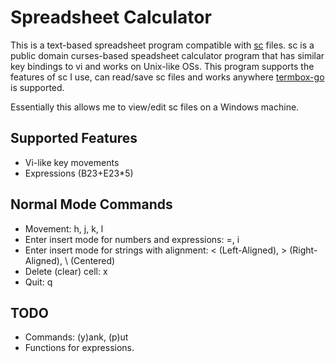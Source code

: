 Spreadsheet Calculator
========

This is a text-based spreadsheet program compatible with [sc](http://www.ibiblio.org/pub/Linux/apps/financial/spreadsheet/sc-7.16.lsm) files. sc is a public domain curses-based speadsheet calculator program that has similar key bindings to vi and works on Unix-like OSs. This program supports the features of sc I use, can read/save sc files and works anywhere [termbox-go](https://github.com/nsf/termbox-go) is supported.

Essentially this allows me to view/edit sc files on a Windows machine.

## Supported Features

* Vi-like key movements
* Expressions (B23+E23*5)

## Normal Mode Commands

* Movement: h, j, k, l
* Enter insert mode for numbers and expressions: =, i
* Enter insert mode for strings with alignment: < (Left-Aligned), > (Right-Aligned), \ (Centered)
* Delete (clear) cell: x
* Quit: q

## TODO

* Commands: (y)ank, (p)ut
* Functions for expressions.